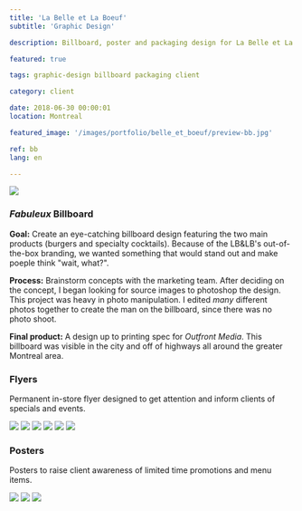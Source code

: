 ```yaml
---
title: 'La Belle et La Boeuf'
subtitle: 'Graphic Design'

description: Billboard, poster and packaging design for La Belle et La Boeuf burger bar. 

featured: true

tags: graphic-design billboard packaging client

category: client

date: 2018-06-30 00:00:01
location: Montreal

featured_image: '/images/portfolio/belle_et_boeuf/preview-bb.jpg'

ref: bb
lang: en

---
```


![](/images/portfolio/belle_et_boeuf/fabuleux.jpg)

### *Fabuleux* Billboard

**Goal:** Create an eye-catching billboard design featuring the two main products (burgers and specialty cocktails). Because of the LB&LB's out-of-the-box branding, we wanted something that would stand out and make poeple think "wait, what?".

**Process:** Brainstorm concepts with the marketing team. After deciding on the concept, I began looking for source images to photoshop the design. This project was heavy in photo manipulation. I edited *many* different photos together to create the man on the billboard, since there was no photo shoot. 

**Final product:** A design up to printing spec for *Outfront Media*. This billboard was visible in the city and off of highways all around the greater Montreal area.

### Flyers

Permanent in-store flyer designed to get attention and inform clients of specials and events.

<div class="gallery" data-columns="3">
	<img src="/images/portfolio/belle_et_boeuf/bento_box_flyer.jpg">
	<img src="/images/portfolio/belle_et_boeuf/spank_me_burger_flyer.jpg">
	<img src="/images/portfolio/belle_et_boeuf/shots_flyer.jpg">
	<img src="/images/portfolio/belle_et_boeuf/happy_hour_flyer.jpg">
	<img src="/images/portfolio/belle_et_boeuf/ave_caesar.jpg">
	<img src="/images/portfolio/belle_et_boeuf/nuclear_burger_flyer.jpg">
</div>

### Posters

Posters to raise client awareness of limited time promotions and menu items.

<div class="gallery" data-columns="3">
	<img src="/images/portfolio/belle_et_boeuf/miami-vice-poster.jpg">
	<img src="/images/portfolio/belle_et_boeuf/superbowl-2019.jpg">
	<img src="/images/portfolio/belle_et_boeuf/misty-twist.jpg">
</div>